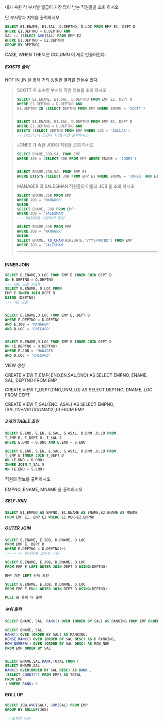 



내가 속한 각 부서별 월급이 가장 많이 받는 직원들을 조회 하시오

단 부서명과 지역을 출력하시오



```SQL
SELECT E1.ENAME, E1.SAL, D.DEPTNO, D.LOC FROM EMP E1, DEPT D
WHERE E1.DEPTNO = D.DEPTNO AND
SAL >= (SELECT AVG(SAL) FROM EMP E2
WHERE E1.DEPTNO = E2.DEPTNO
GROUP BY DEPTNO)
```

CASE, WHEN THEN 은 COLUMN 이 새로 만들어진다.



##### EXISTS 술어

NOT IN ,IN 을 통해 거의 동일한 결과를 만들수 있다.



> SCOTT 이 소속된 부서의 직원 정보를 조회 하시오
>
> ``` SQL
> SELECT E1.ENAME, E1.SAL, D.DEPTNO FROM EMP E1, DEPT D
> WHERE E1.DEPTNO = D.DEPTNO AND
> E1.DEPTNO IN (SELECT DEPTNO FROM EMP WHERE ENAME = 'SCOTT')
> 
> 
> SELECT E1.ENAME, E1.SAL, D.DEPTNO FROM EMP E1, DEPT D
> WHERE E1.DEPTNO = D.DEPTNO AND
> EXISTS (SELECT DEPTNO FROM EMP WHERE LOC = 'DALLAS')
> -- EXISTS의 조건이 TRUE이면 출력하시오
> ```

> JONES 가 속한 JOB의 직원을 조회 하시오
>
> ```SQL
> SELECT ENAME,JOB,SAL FROM EMP
> WHERE JOB = (SELECT JOB FROM EMP WHERE ENAME = 'JONES')
> 
> 
> SELECT ENAME,JOB,SAL FROM EMP E1
> WHERE EXISTS (SELECT JOB FROM EMP E2 WHERE ENAME = 'JONES' AND E1.JOB = E2.JOB)
> ```
>
> MANAGER 와 SALESMAN 직원들의 이름과 JOB 을 조회 하시오
>
> ```SQL
> SELECT ENAME,JOB FROM EMP
> WHERE JOB = 'MANAGER'
> UNION
> SELECT ENAME, JOB FROM EMP
> WHERE JOB = 'SALESMAN'
> --- UNION을 사용하여 합침
> 
> SELECT ENAME,JOB FROM EMP
> WHERE JOB = 'MANAGER'
> UNION
> SELECT ENAME, TO_CHAR(HIREDATE,'YYYY/MM/DD') FROM EMP
> WHERE JOB = 'SALESMAN'
> ```
>
> ---
>
> ```sql
> 
> ```
>
> 

#### INNER JOIN

```SQL
SELECT E.ENAME,D.LOC FROM EMP E INNER JOIN DEPT D
ON E.DEPTNO = D.DEPTNO
--- SQL 표준 JOIN
SELECT E.ENAME, D.LOC FROM
EMP E INNER JOIN DEPT D 
USING (DEPTNO)
--- 제2 표준


SELECT E.ENAME,D.LOC FROM EMP E, DEPT D
WHERE E.DEPTNO = D.DEPTNO
AND E.JOB = 'MANAGER'
AND D.LOC = 'CHICAGO'


SELECT E.ENAME,D.LOC FROM EMP E INNER JOIN DEPT D
ON (E.DEPTNO = D.DEPTNO)
WHERE E.JOB = 'MANAGER'
AND D.LOC = 'CHICAGO'
```



VIEW  생성

CREATE VIEW T_EMP( ENO,EN,SAL,DNO)
AS
SELECT EMPNO, ENAME, SAL, DEPTNO FROM EMP

CREATE VIEW T_DEPT(DNO,DNM,LO)
AS
SELECT DEPTNO, DNAME, LOC FROM DEPT

CREATE VIEW T_SAL(ENO, ASAL)
AS
SELECT EMPNO, (SAL*12)+NVL((COMM*12),0) FROM EMP

##### 3개의 TABLE 조인

```SQL
SELECT E.ENO, E.EN, E.SAL, S.ASAL, D.DNM ,D.LO FROM
T_EMP E, T_DEPT D, T_SAL S
WHERE E.DNO = D.DNO AND E.ENO = S.ENO

SELECT E.ENO, E.EN, E.SAL, S.ASAL, D.DNM ,D.LO FROM
T_EMP E INNER JOIN T_DEPT D
ON (E.DNO = D.DNO)
INNER JOIN T_SAL S
ON (E.ENO = S.ENO)
```

직원의 정보를 출력하시오

EMPNO, ENAME, MNAME 을 출력하시오

##### SELF JOIN

``` SQL
SELECT E1.EMPNO AS EMPNO, E1.ENAME AS ENAME,E2.ENAME AS MNAME 
FROM EMP E1, EMP E2 WHERE E1.MGR=E2.EMPNO
```

##### OUTER JOIN

```sql
SELECT E.ENAME, E.JOB, D.DNAME, D.LOC
FROM EMP E, DEPT D
WHERE E.DEPTNO = D.DEPTNO(+)
--- + >> 반대족에 없는게 나옴

SELECT E.ENAME, E.JOB, D.DNAME, D.LOC
FROM EMP E LEFT OUTER JOIN DEPT D USING(DEPTNO)

EMP 기준 LEFT 왼쪽 조인

SELECT E.ENAME, E.JOB, D.DNAME, D.LOC
FROM EMP E FULL OUTER JOIN DEPT D USING(DEPTNO)

FULL 을 통해 다 출력


```

##### 순위 출력

```sql
SELECT ENAME, SAL, RANK() OVER (ORDER BY SAL) AS RANKING FROM EMP ORDER BY SAL

SELECT ENAME, SAL, 
RANK() OVER (ORDER BY SAL) AS RANKING,
DENSE_RANK() OVER (ORDER BY SAL DESC) AS D_RANKING,
ROW_NUMBER() OVER (ORDER BY SAL DESC) AS ROW_NUM
FROM EMP ORDER BY SAL


SELECT ENAME,SAL,RANK,TOTAL FROM (
SELECT ENAME,SAL ,
RANK() OVER(ORDER BY SAL DESC) AS RANK , 
(SELECT COUNT(*) FROM EMP) AS TOTAL
FROM EMP 
) WHERE RANK< 6
```

#### ROLL UP

```SQL
SELECT JOB,AVG(SAL), SUM(SAL) FROM EMP
GROUP BY ROLLUP(JOB)

---합계까 나옴
```

